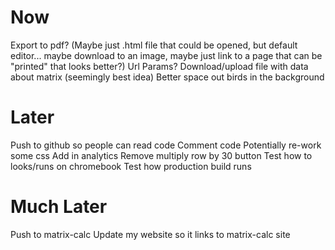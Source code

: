 # Now

Export to pdf? (Maybe just .html file that could be opened, but default editor... maybe download to an image, maybe just link to a page that can be "printed" that looks better?)
Url Params?
Download/upload file with data about matrix (seemingly best idea)
Better space out birds in the background

# Later

Push to github so people can read code
Comment code
Potentially re-work some css
Add in analytics
Remove multiply row by 30 button
Test how to looks/runs on chromebook
Test how production build runs

# Much Later

Push to matrix-calc
Update my website so it links to matrix-calc site
